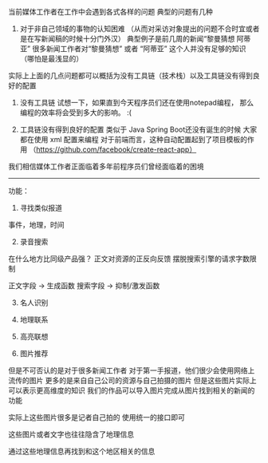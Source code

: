 当前媒体工作者在工作中会遇到各式各样的问题
典型的问题有几种

1. 对于非自己领域的事物的认知困难 （从而对采访对象提出的问题不合时宜或者是在写新闻稿的时候十分门外汉）
典型例子是前几周的新闻“黎曼猜想 阿蒂亚”
很多新闻工作者对“黎曼猜想” 或者 “阿蒂亚” 这个人并没有足够的知识（哪怕是最浅显的）

实际上上面的几点问题都可以概括为没有工具链（技术栈）以及工具链没有得到良好的配置

1. 没有工具链
试想一下，如果直到今天程序员们还在使用notepad编程，
那么编程的效率将会受到多大的影响。 :(

2. 工具链没有得到良好的配置
类似于 Java Spring Boot还没有诞生的时候
大家都在使用 xml 配置来编程
对于前端而言，这种自动配置起到了项目模板的作用
（https://github.com/facebook/create-react-app）

我们相信媒体工作者正面临着多年前程序员们曾经面临着的困境
 

---

功能：

1. 寻找类似报道

事件，地理，时间

2. 录音搜索

在什么地方比同级产品强？
正文对资源的正反向反馈
摆脱搜索引擎的请求字数限制


正文字段 -> 生成函数
搜索字段 -> 抑制/激发函数

3. 名人识别


4. 地理联系


5. 高亮联想

6. 图片推荐

但是不可否认的是对于很多新闻工作者
对于第一手报道，他们很少会使用网络上流传的图片
更多的是来自自己公司的资源与自己拍摄的图片
但是这些图片实际上可以表示更高维度的知识
我们的作品可以导入图片完成从图片找到相关的新闻的功能

实际上这些图片很多是记者自己拍的
使用统一的接口即可

这些图片或者文字也往往隐含了地理信息

通过这些地理信息再找到和这个地区相关的信息